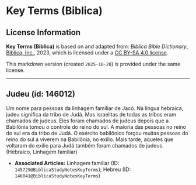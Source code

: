# Key Terms (Biblica)

## License Information

**Key Terms (Biblica)** is based on and adapted from: _Biblica Bible Dictionary_, [Biblica, Inc.](https://www.biblica.com/), 2023, which is licensed under a [CC BY-SA 4.0 license](https://creativecommons.org/licenses/by-sa/4.0/legalcode.en).

This markdown version (created `2025-10-20`) is provided under the same license.



--------------------------------

## Judeu (id: 146012)

Um nome para pessoas da linhagem familiar de Jacó. Na língua hebraica, judeu significa da tribo de Judá. Mas israelitas de todas as tribos eram chamados de judeus. Eles foram chamados de judeus depois que a Babilônia tomou o controle do reino do sul. A maioria das pessoas no reino do sul era da tribo de Judá. O exército babilônico forçou muitas pessoas do reino do sul a viverem na Babilônia, no exílio. Mais tarde, aqueles que voltaram do exílio para Judá também foram chamados de judeus. (Hebraico, Linhagem familiar)

* **Associated Articles:** Linhagem familiar (ID: `145729@BiblicaStudyNotesKeyTerms`); Hebreu (ID: `146041@BiblicaStudyNotesKeyTerms`)

